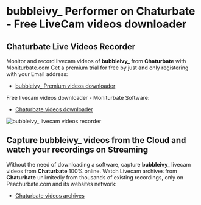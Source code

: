 # bubbleivy_ Performer on Chaturbate - Free LiveCam videos downloader

## Chaturbate Live Videos Recorder

Monitor and record livecam videos of **bubbleivy_** from **Chaturbate** with Moniturbate.com
Get a premium trial for free by just and only registering with your Email address:
* [bubbleivy_ Premium videos downloader](https://moniturbate.com/request-demo-licence-key.html)

Free livecam videos downloader - Moniturbate Software:
* [Chaturbate videos downloader](https://moniturbate.com/moniturbate-download-software.html)

![bubbleivy_ livecam videos recorder](https://peachurnet.com/templates/moniturbate-software.png)


## Capture bubbleivy_ videos from the Cloud and watch your recordings on Streaming

Without the need of downloading a software, capture **bubbleivy_** livecam videos from **Chaturbate** 100% online.
Watch Livecam archives from **Chaturbate** unlimitedly from thousands of existing recordings, only on Peachurbate.com and its websites network:
* [Chaturbate videos archives](https://peachurnet.com/)
